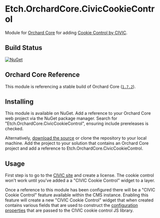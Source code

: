 # Etch.OrchardCore.CivicCookieControl

Module for [Orchard Core](https://github.com/OrchardCMS/OrchardCore) for adding [Cookie Control by CIVIC](https://www.civicuk.com/cookie-control).

## Build Status

[![NuGet](https://img.shields.io/nuget/v/Etch.OrchardCore.CivicCookieControl.svg)](https://www.nuget.org/packages/Etch.OrchardCore.CivicCookieControl)

## Orchard Core Reference

This module is referencing a stable build of Orchard Core ([`1.7.2`](https://www.nuget.org/packages/OrchardCore.Module.Targets/1.7.2)).

## Installing

This module is available on NuGet. Add a reference to your Orchard Core web project via the NuGet package manager. Search for "Etch.OrchardCore.CivicCookieControl", ensuring include prereleases is checked.

Alternatively, [download the source](https://github.com/etchuk/Etch.OrchardCore.CivicCookieControl/archive/main.zip) or clone the repository to your local machine. Add the project to your solution that contains an Orchard Core project and add a reference to Etch.OrchardCore.CivicCookieControl.

## Usage

First step is to go to the [CIVIC site](https://www.civicuk.com/cookie-control/download) and create a license. The cookie control won't work until you've added a a "CIVIC Cookie Control" widget to a layer.

Once a reference to this module has been configured there will be a "CIVIC Cookie Control" feature available within the CMS instance. Enabling this feature will create a new "CIVIC Cookie Control" widget that when created contains various fields that are used to construct the [configuration properties](http://www.civicuk.com/cookie-control/documentation/getting-started#beginning-your-configuration) that are passed to the CIVIC cookie control JS library.